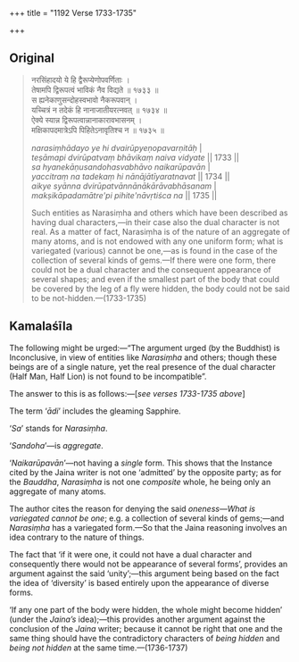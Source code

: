 +++
title = "1192 Verse 1733-1735"

+++
## Original 
>
> नरसिंहादयो ये हि द्वैरूप्येणोपवर्णिताः ।  
> तेषामपि द्विरूपत्वं भाविकं नैव विद्यते ॥ १७३३ ॥  
> स ह्यनेकाणुसन्दोहस्वभावो नैकरूपवान् ।  
> यच्चित्रं न तदेकं हि नानाजातीयरत्नवत् ॥ १७३४ ॥  
> ऐक्ये स्यान्न द्विरूपत्वान्नानाकारावभासनम् ।  
> मक्षिकापदमात्रेऽपि पिहितेऽनावृतिश्च न ॥ १७३५ ॥ 
>
> *narasiṃhādayo ye hi dvairūpyeṇopavarṇitāḥ* \|  
> *teṣāmapi dvirūpatvaṃ bhāvikaṃ naiva vidyate* \|\| 1733 \|\|  
> *sa hyanekāṇusandohasvabhāvo naikarūpavān* \|  
> *yaccitraṃ na tadekaṃ hi nānājātīyaratnavat* \|\| 1734 \|\|  
> *aikye syānna dvirūpatvānnānākārāvabhāsanam* \|  
> *makṣikāpadamātre'pi pihite'nāvṛtiśca na* \|\| 1735 \|\| 
>
> Such entities as Narasiṃha and others which have been described as having dual characters,—in their case also the dual character is not real. As a matter of fact, Narasiṃha is of the nature of an aggregate of many atoms, and is not endowed with any one uniform form; what is variegated (various) cannot be one,—as is found in the case of the collection of several kinds of gems.—If there were one form, there could not be a dual character and the consequent appearance of several shapes; and even if the smallest part of the body that could be covered by the leg of a fly were hidden, the body could not be said to be not-hidden.—(1733-1735)



## Kamalaśīla

The following might be urged:—“The argument urged (by the Buddhist) is Inconclusive, in view of entities like *Narasiṃha* and others; though these beings are of a single nature, yet the real presence of the dual character (Half Man, Half Lion) is not found to be incompatible”.

The answer to this is as follows:—[*see verses 1733-1735 above*]

The term ‘*ādi*’ includes the gleaming Sapphire.

‘*Sa*’ stands for *Narasiṃha*.

‘*Sandoha*’—is *aggregate*.

‘*Naikarūpavān*’—not having a *single* form. This shows that the Instance cited by the Jaina writer is not one ‘admitted’ by the opposite party; as for the *Bauddha*, *Narasiṃha* is not one *composite* whole, he being only an aggregate of many atoms.

The author cites the reason for denying the said *oneness—What is variegated cannot be one*; e.g. a collection of several kinds of gems;—and *Narasiṃha* has a variegated form.—So that the Jaina reasoning involves an idea contrary to the nature of things.

The fact that ‘if it were one, it could not have a dual character and consequently there would not be appearance of several forms’, provides an argument against the said ‘unity’;—this argument being based on the fact the idea of ‘diversity’ is based entirely upon the appearance of diverse forms.

‘If any one part of the body were hidden, the whole might become hidden’ (under the *Jaina’s* idea);—this provides another argument against the conclusion of the *Jaina* writer; because it cannot be right that one and the same thing should have the contradictory characters of *being hidden* and *being not hidden* at the same time.—(1736-1737)


